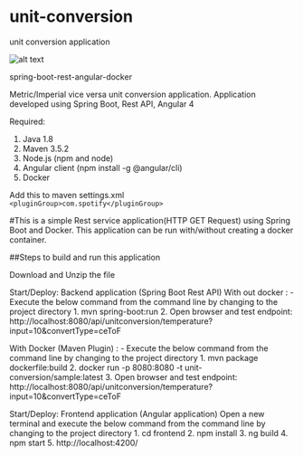 # unit-conversion
unit conversion application

![alt text](https://github.com/srimanthk/unit-conversion.v1/blob/master/Capture.PNG)

spring-boot-rest-angular-docker

Metric/Imperial vice versa unit conversion application. Application developed using Spring Boot, Rest API, Angular 4

Required:

1. Java 1.8
2. Maven 3.5.2
3. Node.js (npm and node)
4. Angular client (npm install -g @angular/cli)
5. Docker

Add this to maven settings.xml </br>
```<pluginGroup>com.spotify</pluginGroup>```

#This is a simple Rest service application(HTTP GET Request) using Spring Boot and Docker. This application can be run with/without creating a docker container.

##Steps to build and run this application

Download and Unzip the file

Start/Deploy: Backend application (Spring Boot Rest API)
  With out docker : - Execute the below command from the command line by changing to the project directory 
    1. mvn spring-boot:run
    2. Open browser and test endpoint: http://localhost:8080/api/unitconversion/temperature?input=10&convertType=ceToF

  With Docker (Maven Plugin) : - Execute the below command from the command line by changing to the project directory
    1. mvn package dockerfile:build 
    2. docker run -p 8080:8080 -t unit-conversion/sample:latest
    3. Open browser and test endpoint: http://localhost:8080/api/unitconversion/temperature?input=10&convertType=ceToF
    
Start/Deploy: Frontend application (Angular application)
  Open a new terminal and execute the below command from the command line by changing to the project directory
    1. cd frontend
    2. npm install
    3. ng build
    4. npm start
    5. http://localhost:4200/


